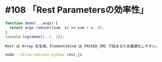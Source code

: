 # #108 「Rest Parametersの効率性」

```javascript
function demo(...args) {
  return args.reduce((sum, x) => sum + x, 0);
}
console.log(demo(1, 2, 3));
```

```text
Rest は Array を生成。ElementsKind は PACKED_SMI で始まるため最適化しやすい。
```

```bash
node --allow-natives-syntax rest.js
```
